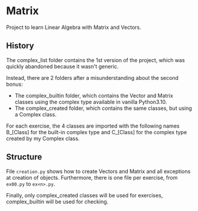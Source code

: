 # Matrix

Project to learn Linear Algebra with Matrix and Vectors.

## History

The complex_list folder contains the 1st version of the project, which was quickly abandoned because it wasn't generic.

Instead, there are 2 folders after a misunderstanding about the second bonus:
 - The complex_builtin folder, which contains the Vector and Matrix classes using the complex type available in vanilla Python3.10.
 - The complex_created folder, which contains the same classes, but using a Complex class.

For each exercise, the 4 classes are imported with the following names B_[Class] for the built-in complex type and C_[Class] for the complex type created by my Complex class.

## Structure

File `creation.py` shows how to create Vectors and Matrix and all exceptions at creation of objects.
Furthermore, there is one file per exercise, from `ex00.py` to `ex<n>.py`.

Finally, only complex_created classes will be used for exercises, complex_builtin will be used for checking.